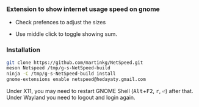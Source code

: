 ### Extension to show internet usage speed on gnome

* Check prefences to adjust the sizes

* Use middle click to toggle showing sum.

### Installation

```bash
git clone https://github.com/martinkg/NetSpeed.git
meson Netspeed /tmp/g-s-NetSpeed-build
ninja -C /tmp/g-s-NetSpeed-build install
gnome-extensions enable netspeed@hedayaty.gmail.com
```

Under X11, you may need to restart GNOME Shell (<kbd>Alt</kbd>+<kbd>F2</kbd>, <kbd>r</kbd>, <kbd>⏎</kbd>)
after that. Under Wayland you need to logout and login again.

